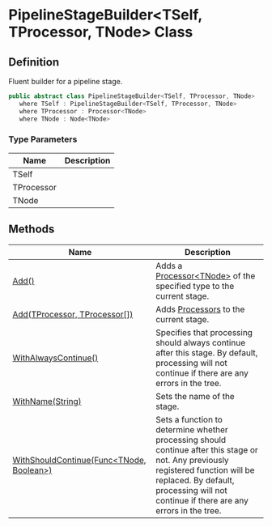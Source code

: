 # PipelineStageBuilder&lt;TSelf, TProcessor, TNode&gt; Class
## Definition

Fluent builder for a pipeline stage.

```c#
public abstract class PipelineStageBuilder<TSelf, TProcessor, TNode>
   where TSelf : PipelineStageBuilder<TSelf, TProcessor, TNode>
   where TProcessor : Processor<TNode>
   where TNode : Node<TNode>
```

### Type Parameters

| Name | Description |
| ---- | ----------- |
| TSelf |  |
| TProcessor |  |
| TNode |  |

## Methods

| Name | Description |
| ---- | ----------- |
| [Add()](MrKWatkins.Ast.Processing.PipelineStageBuilder-3.Add.md#mrkwatkins-ast-processing-pipelinestagebuilder-3-add-1) | Adds a [Processor&lt;TNode&gt;](MrKWatkins.Ast.Processing.Processor-1.md) of the specified type to the current stage. |
| [Add(TProcessor, TProcessor\[\])](MrKWatkins.Ast.Processing.PipelineStageBuilder-3.Add.md#mrkwatkins-ast-processing-pipelinestagebuilder-3-add(-1-1())) | Adds [Processors](MrKWatkins.Ast.Processing.Processor-1.md) to the current stage. |
| [WithAlwaysContinue()](MrKWatkins.Ast.Processing.PipelineStageBuilder-3.WithAlwaysContinue.md) | Specifies that processing should always continue after this stage. By default, processing will not continue if there are any errors in the tree. |
| [WithName(String)](MrKWatkins.Ast.Processing.PipelineStageBuilder-3.WithName.md) | Sets the name of the stage. |
| [WithShouldContinue(Func&lt;TNode, Boolean&gt;)](MrKWatkins.Ast.Processing.PipelineStageBuilder-3.WithShouldContinue.md) | Sets a function to determine whether processing should continue after this stage or not. Any previously registered function will be replaced. By default, processing will not continue if there are any errors in the tree. |

